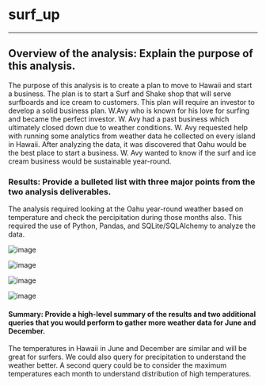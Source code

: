 # surf_up
________________________________________________________________________________________________________________________________________________________
## Overview of the analysis: Explain the purpose of this analysis.
The purpose of this analysis is to create a plan to move to Hawaii and start a business. The plan is to start a Surf and Shake shop that will serve surfboards and ice cream to customers. This plan will require an investor to develop a solid business plan. W.Avy who is known for his love for surfing and became the perfect investor. W. Avy had a past business which ultimately closed down due to weather conditions. W. Avy requested help with running some analytics from weather data he collected on every island in Hawaii. After analyzing the data, it was discovered that Oahu would be the best place to start a business. W. Avy wanted to know if the surf and ice cream business would be sustainable year-round.

### Results: Provide a bulleted list with three major points from the two analysis deliverables.
The analysis required looking at the Oahu year-round weather based on temperature and check the percipitation during those months also. This required the use of Python, Pandas, and SQLite/SQLAlchemy to analyze the data.


![image](https://user-images.githubusercontent.com/111551902/219294719-79b2667f-8bdd-4b0b-9b46-d5fff3a3ceed.png)


![image](https://user-images.githubusercontent.com/111551902/219294904-b3125795-8dd4-4d02-84c6-b7a416279fb9.png)


![image](https://user-images.githubusercontent.com/111551902/219294973-63a9d216-27bb-4967-ba3d-6b2f93a0423b.png)


![image](https://user-images.githubusercontent.com/111551902/219295027-f5bddc3e-57af-40bc-a306-2dad34d612fa.png)


#### Summary: Provide a high-level summary of the results and two additional queries that you would perform to gather more weather data for June and December.

The temperatures in Hawaii in June and December are similar and will be great for surfers. We could also query for precipitation to understand the weather better.
A second query could be to consider the maximum temperatures each month to understand distribution of high temperatures.
